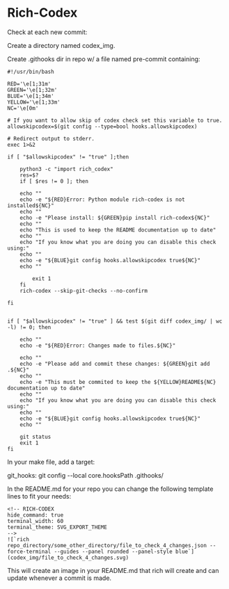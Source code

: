 # Rich-Codex

Check at each new commit:

Create a directory named codex_img.

Create .githooks dir in repo w/ a file named pre-commit containing:

```
#!/usr/bin/bash

RED='\e[1;31m'
GREEN='\e[1;32m'
BLUE='\e[1;34m'
YELLOW='\e[1;33m'
NC='\e[0m'

# If you want to allow skip of codex check set this variable to true.
allowskipcodex=$(git config --type=bool hooks.allowskipcodex)

# Redirect output to stderr.
exec 1>&2

if [ "$allowskipcodex" != "true" ];then

	python3 -c "import rich_codex"
	res=$?
	if [ $res != 0 ]; then

	echo ""
	echo -e "${RED}Error: Python module rich-codex is not installed${NC}"
	echo ""
	echo -e "Please install: ${GREEN}pip install rich-codex${NC}"
	echo ""
	echo "This is used to keep the README documentation up to date"
	echo ""
	echo "If you know what you are doing you can disable this check using:"
	echo ""
	echo -e "${BLUE}git config hooks.allowskipcodex true${NC}"
	echo ""

		exit 1
	fi
	rich-codex --skip-git-checks --no-confirm

fi


if [ "$allowskipcodex" != "true" ] && test $(git diff codex_img/ | wc -l) != 0; then

	echo ""
	echo -e "${RED}Error: Changes made to files.${NC}"

	echo ""
	echo -e "Please add and commit these changes: ${GREEN}git add .${NC}"
	echo ""
	echo -e "This must be commited to keep the ${YELLOW}README${NC} documentation up to date"
	echo ""
	echo "If you know what you are doing you can disable this check using:"
	echo ""
	echo -e "${BLUE}git config hooks.allowskipcodex true${NC}"
	echo ""

	git status
	exit 1
fi
```
In your make file, add a target:

git_hooks:
	git config --local core.hooksPath .githooks/

In the README.md for your repo you can change the following template lines to fit your needs:

```
<!-- RICH-CODEX
hide_command: true
terminal_width: 60
terminal_theme: SVG_EXPORT_THEME
-->
![`rich repo_directory/some_other_directory/file_to_check_4_changes.json --force-terminal --guides --panel rounded --panel-style blue`](codex_img/file_to_check_4_changes.svg)
```

This will create an image in your README.md that rich will create and can update whenever a commit is made.

